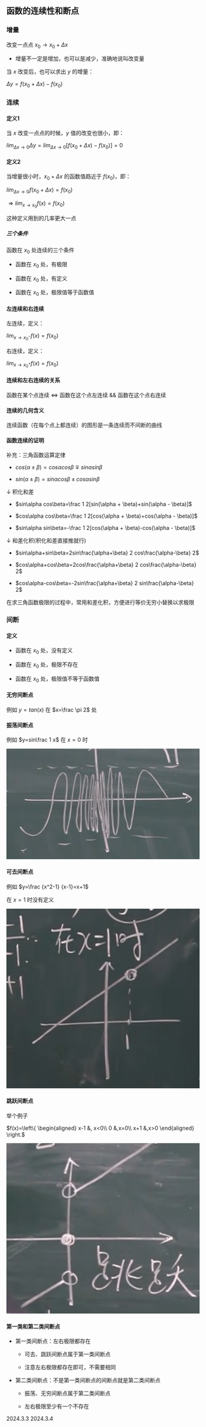 ## 函数的连续性和断点

### 增量

改变一点点 $x_0→x_0+\Delta x$

* 增量不一定是增加，也可以是减少，准确地说叫改变量

当 $x$ 改变后，也可以求出 $y$ 的增量：

$\Delta y=f(x_0+\Delta x)-f(x_0)$

### 连续

#### 定义1

当 $x$ 改变一点点的时候，$y$ 值的改变也很小，即：

$lim_{\Delta x→0}\Delta y=lim_{\Delta x→0}[f(x_0+\Delta x)-f(x_0)]=0$

#### 定义2

当增量很小时，$x_0+\Delta x$ 的函数值趋近于 $f(x_0)$，即：

$lim_{\Delta x→0}f(x_0+\Delta x)=f(x_0)$

$\Rightarrow lim_{x→x_0}f(x)=f(x_0)$

这种定义用到的几率更大一点

##### 三个条件

函数在 $x_0$ 处连续的三个条件

* 函数在 $x_0$ 处，有极限

* 函数在 $x_0$ 处，有定义

* 函数在 $x_0$ 处，极限值等于函数值

#### 左连续和右连续

左连续，定义：

$lim_{x→x_0^-}f(x)=f(x_0)$

右连续，定义：

$lim_{x→x_0^+}f(x)=f(x_0)$

#### 连续和左右连续的关系

函数在某个点连续 $\Leftrightarrow$ 函数在这个点左连续 && 函数在这个点右连续

#### 连续的几何含义

连续函数（在每个点上都连续）的图形是一条连续而不间断的曲线

#### 函数连续的证明

补充：三角函数运算定律

* $cos(\alpha \pm \beta)=cos\alpha cos\beta\mp sin\alpha sin\beta$

* $sin(\alpha \pm \beta)=sin\alpha cos\beta\pm cos\alpha sin\beta$

↓ 积化和差

* $sin\alpha cos\beta=\frac 1 2[sin(\alpha + \beta)+sin(\alpha - \beta)]$

* $cos\alpha cos\beta=\frac 1 2[cos(\alpha + \beta)+cos(\alpha - \beta)]$

* $sin\alpha sin\beta=-\frac 1 2[cos(\alpha + \beta)-cos(\alpha - \beta)]$

↓ 和差化积(积化和差直接推就行)

* $sin\alpha+sin\beta=2sin\frac{\alpha+\beta} 2 cos\frac{\alpha-\beta} 2$

* $cos\alpha+cos\beta=2cos\frac{\alpha+\beta} 2 cos\frac{\alpha-\beta} 2$

* $cos\alpha-cos\beta=-2sin\frac{\alpha+\beta} 2 sin\frac{\alpha-\beta} 2$

在求三角函数极限的过程中，常用和差化积，方便进行等价无穷小替换以求极限

### 间断

#### 定义

* 函数在 $x_0$ 处，没有定义

* 函数在 $x_0$ 处，极限不存在

* 函数在 $x_0$ 处，极限值不等于函数值

#### 无穷间断点

例如 $y=tan(x)$ 在 $x=\frac \pi 2$ 处

#### 振荡间断点

例如 $y=sin\frac 1 x$ 在 $x=0$ 时

![](./../assets/8.png)

#### 可去间断点

例如 $y=\frac {x^2-1} {x-1}=x+1$

在 $x=1$ 时没有定义

![](./../assets/9.png)

#### 跳跃间断点

举个例子

$f(x)=\left\{
    \begin{aligned}
    x-1 &, x<0\\
    0 &,x=0\\
    x+1 &,x>0
    \end{aligned}
\right.$

![](./../assets/10.png)

#### 第一类和第二类间断点

* 第一类间断点：左右极限都存在

    * 可去、跳跃间断点属于第一类间断点

    * 注意左右极限都存在即可，不需要相同

* 第二类间断点：不是第一类间断点的间断点就是第二类间断点
    
    * 振荡、无穷间断点属于第二类间断点

    * 左右极限至少有一个不存在

2024.3.3
2024.3.4